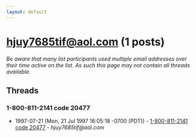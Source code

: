 ```yaml
---
layout: default
---
```


# hjuy7685tif@aol.com (1 posts)

_Be aware that many list participants used multiple email addresses over their time active on the list. As such this page may not contain all threads available._

## Threads

### 1-800-811-2141 code 20477
+ 1997-07-21 (Mon, 21 Jul 1997 16:05:18 -0700 (PDT)) - [1-800-811-2141 code 20477](/archive/1997/07/d2d01ec4ff7a9d0eedeabfb5d51d3d3a38f5946b3884f68da539680f652cf71e) - _hjuy7685tif@aol.com_

